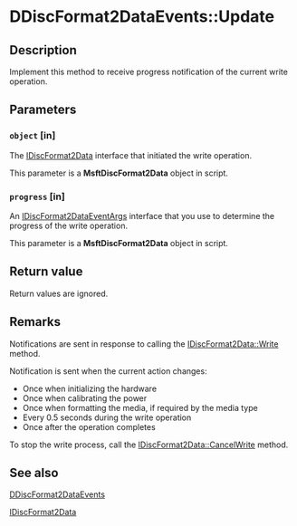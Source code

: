 # DDiscFormat2DataEvents::Update

## Description

Implement this method to receive progress notification of the current write operation.

## Parameters

### `object` [in]

The [IDiscFormat2Data](https://learn.microsoft.com/windows/desktop/api/imapi2/nn-imapi2-idiscformat2data) interface that initiated the write operation.

This parameter is a **MsftDiscFormat2Data** object in script.

### `progress` [in]

An [IDiscFormat2DataEventArgs](https://learn.microsoft.com/windows/desktop/api/imapi2/nn-imapi2-idiscformat2dataeventargs) interface that you use to determine the progress of the write operation.

This parameter is a **MsftDiscFormat2Data** object in script.

## Return value

Return values are ignored.

## Remarks

Notifications are sent in response to calling the [IDiscFormat2Data::Write](https://learn.microsoft.com/windows/desktop/api/imapi2/nf-imapi2-idiscformat2data-write) method.

Notification is sent when the current action changes:

* Once when initializing the hardware
* Once when calibrating the power
* Once when formatting the media, if required by the media type
* Every 0.5 seconds during the write operation
* Once after the operation completes

To stop the write process, call the [IDiscFormat2Data::CancelWrite](https://learn.microsoft.com/windows/desktop/api/imapi2/nf-imapi2-idiscformat2data-cancelwrite) method.

## See also

[DDiscFormat2DataEvents](https://learn.microsoft.com/windows/desktop/api/imapi2/nn-imapi2-ddiscformat2dataevents)

[IDiscFormat2Data](https://learn.microsoft.com/windows/desktop/api/imapi2/nn-imapi2-idiscformat2data)
